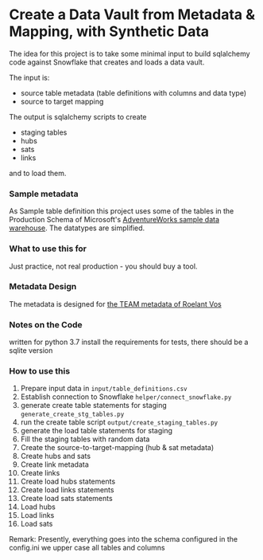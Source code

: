 # Create a Data Vault from Metadata & Mapping, with Synthetic Data 
The idea for this project is to take some minimal input to build sqlalchemy code against Snowflake that creates and loads a data vault.

The input is:

* source table metadata (table definitions with columns and data type) 
* source to target mapping

The output is sqlalchemy scripts to create

* staging tables
* hubs
* sats
* links

and to load them.

### Sample metadata

As Sample table definition this project uses some of the tables in the Production Schema of Microsoft's [AdventureWorks sample data warehouse](https://github.com/microsoft/sql-server-samples/tree/master/samples/databases/adventure-works). The datatypes are simplified.

### What to use this for

Just practice, not real production - you should buy a tool.

### Metadata Design

The metadata is designed for [the TEAM metadata of Roelant Vos](https://github.com/RoelantVos/TEAM)

### Notes on the Code

written for python 3.7
install the requirements
for tests, there should be a sqlite version

### How to use this

1. Prepare input data in `input/table_definitions.csv`
2. Establish connection to Snowflake `helper/connect_snowflake.py`
3. generate create table statements for staging `generate_create_stg_tables.py`
4. run the create table script `output/create_staging_tables.py`
5. generate the load table statements for staging
6. Fill the staging tables with random data
7. Create the source-to-target-mapping (hub & sat metadata)
8. Create hubs and sats
9. Create link metadata 
9. Create links
10. Create load hubs statements
11. Create load links statements
12. Create load sats statements
13. Load hubs
14. Load links
15. Load sats



Remark: Presently, everything goes into the schema configured in the config.ini
we upper case all tables and columns

